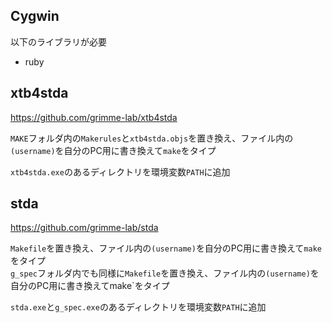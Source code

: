 ## Cygwin
以下のライブラリが必要
- ruby

## xtb4stda
https://github.com/grimme-lab/xtb4stda  

`MAKE`フォルダ内の`Makerules`と`xtb4stda.objs`を置き換え、ファイル内の`(username)`を自分のPC用に書き換えて`make`をタイプ
  
`xtb4stda.exe`のあるディレクトリを環境変数`PATH`に追加

## stda
https://github.com/grimme-lab/stda  

`Makefile`を置き換え、ファイル内の`(username)`を自分のPC用に書き換えて`make`をタイプ  
`g_spec`フォルダ内でも同様に`Makefile`を置き換え、ファイル内の`(username)`を自分のPC用に書き換えてmake`をタイプ  
  
`stda.exe`と`g_spec.exe`のあるディレクトリを環境変数`PATH`に追加
